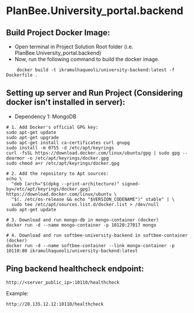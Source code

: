 # PlanBee.University_portal.backend

## Build Project Docker Image:
* Open terminal in Project Solution Root folder (i.e. PlanBee.University_portal.backend)
* Now, run the following command to build the docker image.
```console
	docker build -t ikramulhaqueoli/university-backend:latest -f Dockerfile .
```
## Setting up server and Run Project (Considering docker isn't installed in server):
* Dependency 1: MongoDB
```console
# 1. Add Docker's official GPG key:
sudo apt-get update
sudo apt-get upgrade
sudo apt-get install ca-certificates curl gnupg
sudo install -m 0755 -d /etc/apt/keyrings
curl -fsSL https://download.docker.com/linux/ubuntu/gpg | sudo gpg --dearmor -o /etc/apt/keyrings/docker.gpg
sudo chmod a+r /etc/apt/keyrings/docker.gpg

# 2. Add the repository to Apt sources:
echo \
  "deb [arch="$(dpkg --print-architecture)" signed-by=/etc/apt/keyrings/docker.gpg] https://download.docker.com/linux/ubuntu \
  "$(. /etc/os-release && echo "$VERSION_CODENAME")" stable" | \
  sudo tee /etc/apt/sources.list.d/docker.list > /dev/null
sudo apt-get update

# 3. Download and run mongo-db in mongo-container (docker)
docker run -d --name mongo-container -p 10120:27017 mongo

# 4. Download and run softbee-university-backend in softbee-container (docker)
docker run -d --name softbee-container --link mongo-container -p 10110:80 ikramulhaqueoli/university-backend:latest
```
## Ping backend healthcheck endpoint: 
```curl
http://<server_public_ip>:10110/healthcheck
```
Example:
```curl
http://20.135.12.12:10110/healthcheck
```
